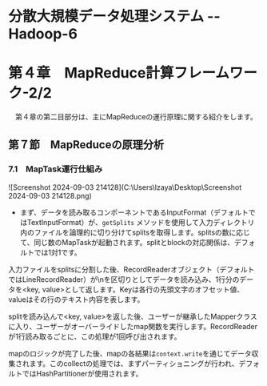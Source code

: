 # 分散大規模データ処理システム -- Hadoop-6

# 第４章　MapReduce計算フレームワーク-2/2

　第４章の第二目部分は、主にMapReduceの運行原理に関する紹介をします。

## 第７節　MapReduceの原理分析

### 7.1　MapTask運行仕組み

![Screenshot 2024-09-03 214128](C:\Users\Izaya\Desktop\Screenshot 2024-09-03 214128.png)

- まず、データを読み取るコンポーネントであるInputFormat（デフォルトではTextInputFormat）が、`getSplits` メソッドを使用して入力ディレクトリ内のファイルを論理的に切り分けてsplitsを取得します。splitsの数に応じて、同じ数のMapTaskが起動されます。splitとblockの対応関係は、デフォルトでは1対1です。

入力ファイルをsplitsに分割した後、RecordReaderオブジェクト（デフォルトではLineRecordReader）が\nを区切りとしてデータを読み込み、1行分のデータを<key, value>として返します。Keyは各行の先頭文字のオフセット値、valueはその行のテキスト内容を表します。

splitを読み込んで<key, value>を返した後、ユーザーが継承したMapperクラスに入り、ユーザーがオーバーライドしたmap関数を実行します。RecordReaderが1行読み取るごとに、この処理が1回呼び出されます。

mapのロジックが完了した後、mapの各結果は`context.write`を通じてデータ収集されます。このcollectの処理では、まずパーティショニングが行われ、デフォルトではHashPartitionerが使用されます。